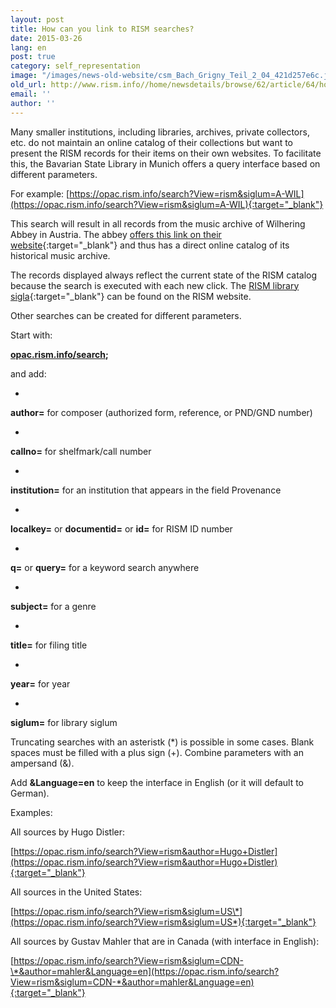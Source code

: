 ```yaml
---
layout: post
title: How can you link to RISM searches?
date: 2015-03-26
lang: en
post: true
category: self_representation
image: "/images/news-old-website/csm_Bach_Grigny_Teil_2_04_421d257e6c.jpg"
old_url: http://www.rism.info//home/newsdetails/browse/62/article/64/how-can-you-link-to-rism-searches.html
email: ''
author: ''
---
```


Many smaller institutions, including libraries, archives, private collectors, etc. do not maintain an online catalog of their collections but want to present the RISM records for their items on their own websites. To facilitate this, the Bavarian State Library in Munich offers a query interface based on different parameters.


For example: [https://opac.rism.info/search?View=rism&siglum=A-WIL](https://opac.rism.info/search?View=rism&siglum=A-WIL){:target="_blank"}

This search will result in all records from the music archive of Wilhering Abbey in Austria. The abbey [offers this link on their website](http://stiftwilhering.at/kultur/musikarchiv/){:target="_blank"} and thus has a direct online catalog of its historical music archive.

The records displayed always reflect the current state of the RISM catalog because the search is executed with each new click. The [RISM library sigla](http://www.rism.info/en/sigla.html){:target="_blank"} can be found on the RISM website.

Other searches can be created for different parameters.

Start with:

**[opac.rism.info/search](https://opac.rism.info/search?View=rism&amp);**

and add:

-

**author=**  for composer (authorized form, reference, or PND/GND number)

-

**callno=**  for shelfmark/call number

-

**institution=**  for an institution that appears in the field Provenance

-

**localkey=**  or **documentid=**  or **id=**  for RISM ID number

-

**q=**   or **query=**  for a keyword search anywhere

-

**subject=**   for a genre

-

**title=**   for filing title

-

**year=**    for year

-

**siglum=**   for library siglum

Truncating searches with an asteristk (\*) is possible in some cases. Blank spaces must be filled with a plus sign (+). Combine parameters with an ampersand (&).

Add **&Language=en**  to keep the interface in English (or it will default to German).

Examples:

All sources by Hugo Distler:

[https://opac.rism.info/search?View=rism&author=Hugo+Distler](https://opac.rism.info/search?View=rism&author=Hugo+Distler){:target="_blank"}

All sources in the United States:

[https://opac.rism.info/search?View=rism&siglum=US\*](https://opac.rism.info/search?View=rism&siglum=US*){:target="_blank"}


All sources by Gustav Mahler that are in Canada (with interface in English):

[https://opac.rism.info/search?View=rism&siglum=CDN-\*&author=mahler&Language=en](https://opac.rism.info/search?View=rism&siglum=CDN-*&author=mahler&Language=en){:target="_blank"}

